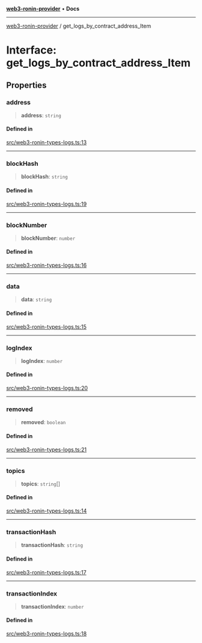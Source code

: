 [**web3-ronin-provider**](../README.md) • **Docs**

***

[web3-ronin-provider](../globals.md) / get\_logs\_by\_contract\_address\_Item

# Interface: get\_logs\_by\_contract\_address\_Item

## Properties

### address

> **address**: `string`

#### Defined in

[src/web3-ronin-types-logs.ts:13](https://github.com/chuacw/web3-ronin-provider/blob/8f8ec8edfaa82f0741161cc9ab238177f2999ade/src/web3-ronin-types-logs.ts#L13)

***

### blockHash

> **blockHash**: `string`

#### Defined in

[src/web3-ronin-types-logs.ts:19](https://github.com/chuacw/web3-ronin-provider/blob/8f8ec8edfaa82f0741161cc9ab238177f2999ade/src/web3-ronin-types-logs.ts#L19)

***

### blockNumber

> **blockNumber**: `number`

#### Defined in

[src/web3-ronin-types-logs.ts:16](https://github.com/chuacw/web3-ronin-provider/blob/8f8ec8edfaa82f0741161cc9ab238177f2999ade/src/web3-ronin-types-logs.ts#L16)

***

### data

> **data**: `string`

#### Defined in

[src/web3-ronin-types-logs.ts:15](https://github.com/chuacw/web3-ronin-provider/blob/8f8ec8edfaa82f0741161cc9ab238177f2999ade/src/web3-ronin-types-logs.ts#L15)

***

### logIndex

> **logIndex**: `number`

#### Defined in

[src/web3-ronin-types-logs.ts:20](https://github.com/chuacw/web3-ronin-provider/blob/8f8ec8edfaa82f0741161cc9ab238177f2999ade/src/web3-ronin-types-logs.ts#L20)

***

### removed

> **removed**: `boolean`

#### Defined in

[src/web3-ronin-types-logs.ts:21](https://github.com/chuacw/web3-ronin-provider/blob/8f8ec8edfaa82f0741161cc9ab238177f2999ade/src/web3-ronin-types-logs.ts#L21)

***

### topics

> **topics**: `string`[]

#### Defined in

[src/web3-ronin-types-logs.ts:14](https://github.com/chuacw/web3-ronin-provider/blob/8f8ec8edfaa82f0741161cc9ab238177f2999ade/src/web3-ronin-types-logs.ts#L14)

***

### transactionHash

> **transactionHash**: `string`

#### Defined in

[src/web3-ronin-types-logs.ts:17](https://github.com/chuacw/web3-ronin-provider/blob/8f8ec8edfaa82f0741161cc9ab238177f2999ade/src/web3-ronin-types-logs.ts#L17)

***

### transactionIndex

> **transactionIndex**: `number`

#### Defined in

[src/web3-ronin-types-logs.ts:18](https://github.com/chuacw/web3-ronin-provider/blob/8f8ec8edfaa82f0741161cc9ab238177f2999ade/src/web3-ronin-types-logs.ts#L18)
